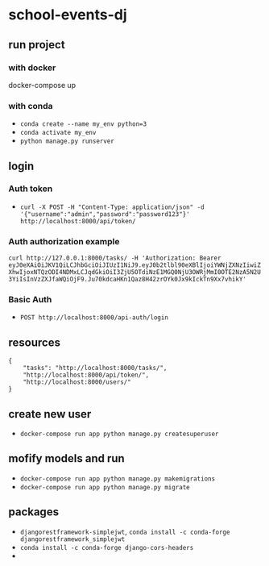 # school-events-dj
## 

## run project
### with docker
docker-compose up

### with conda
- `conda create --name my_env python=3`
- `conda activate my_env`
- `python manage.py runserver`

## login
### Auth token
- `curl -X POST -H "Content-Type: application/json" -d '{"username":"admin","password":"password123"}' http://localhost:8000/api/token/`
### Auth authorization example
`curl http://127.0.0.1:8000/tasks/ -H 'Authorization: Bearer eyJ0eXAiOiJKV1QiLCJhbGciOiJIUzI1NiJ9.eyJ0b2tlbl90eXBlIjoiYWNjZXNzIiwiZXhwIjoxNTQzODI4NDMxLCJqdGkiOiI3ZjU5OTdiNzE1MGQ0NjU3OWRjMmI0OTE2NzA5N2U3YiIsInVzZXJfaWQiOjF9.Ju70kdcaHKn1Qaz8H42zrOYk0Jx9kIckTn9Xx7vhikY'`


### Basic Auth
- `POST http://localhost:8000/api-auth/login`

## resources
```
{
    "tasks": "http://localhost:8000/tasks/",
    "http://localhost:8000/api/token/",
    "http://localhost:8000/users/"
}
```
## create new user
- ```docker-compose run app python manage.py createsuperuser ```

## mofify models and run
- ```docker-compose run app python manage.py makemigrations```
- ```docker-compose run app python manage.py migrate```
## packages
- `djangorestframework-simplejwt`, `conda install -c conda-forge djangorestframework_simplejwt`
- `conda install -c conda-forge django-cors-headers`
- 

